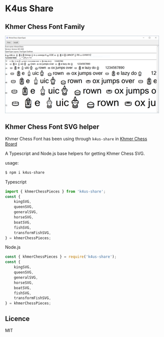# K4us Share

## Khmer Chess Font Family

![Khmer Chess Font](./font/exported/KhmerChessFont.PNG "Khmer Chess Font")

## Khmer Chess Font SVG helper

Khmer Chess Font has been using through `k4us-share` in [Khmer Chess Board](https://github.com/K4us/khmer-chess-board.js)

A Typescript and Node.js base helpers for getting Khmer Chess SVG.

usage:

```bash
$ npm i k4us-share
```

Typescript

```typescript
import { khmerChessPieces } from 'k4us-share';
const {
    kingSVG,
    queenSVG,
    generalSVG,
    horseSVG,
    boatSVG,
    fishSVG,
    transformFishSVG,
} = khmerChessPieces;
```

Node.js

```javascript
const { khmerChessPieces } = require('k4us-share');
const {
    kingSVG,
    queenSVG,
    generalSVG,
    horseSVG,
    boatSVG,
    fishSVG,
    transformFishSVG,
} = khmerChessPieces;
```

## Licence

MIT
